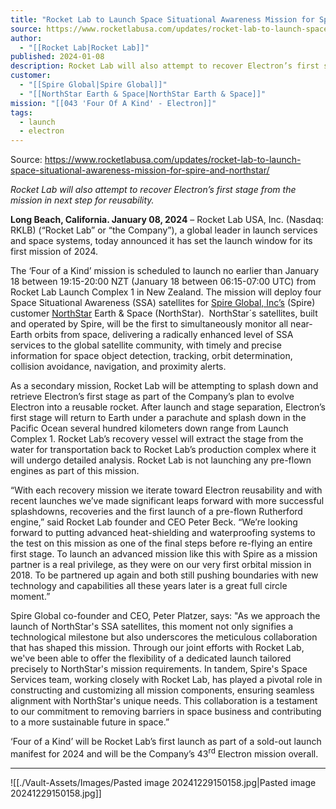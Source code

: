 ```yaml
---
title: "Rocket Lab to Launch Space Situational Awareness Mission for Spire and NorthStar "
source: https://www.rocketlabusa.com/updates/rocket-lab-to-launch-space-situational-awareness-mission-for-spire-and-northstar/
author:
  - "[[Rocket Lab|Rocket Lab]]"
published: 2024-01-08
description: Rocket Lab will also attempt to recover Electron’s first stage from the mission in next step for reusability.
customer:
  - "[[Spire Global|Spire Global]]"
  - "[[NorthStar Earth & Space|NorthStar Earth & Space]]"
mission: "[[043 'Four Of A Kind' - Electron]]"
tags:
  - launch
  - electron
---
```


Source: https://www.rocketlabusa.com/updates/rocket-lab-to-launch-space-situational-awareness-mission-for-spire-and-northstar/

*Rocket Lab will also attempt to recover Electron’s first stage from the mission in next step for reusability.*

**Long Beach, California. January 08, 2024** – Rocket Lab USA, Inc. (Nasdaq: RKLB) (“Rocket Lab” or “the Company”), a global leader in launch services and space systems, today announced it has set the launch window for its first mission of 2024.

The ‘Four of a Kind’ mission is scheduled to launch no earlier than January 18 between 19:15-20:00 NZT (January 18 between 06:15-07:00 UTC) from Rocket Lab Launch Complex 1 in New Zealand. The mission will deploy four Space Situational Awareness (SSA) satellites for [Spire Global, Inc’s](https://spire.com/?utm_term=spire%20global&utm_campaign=&utm_source=adwords&utm_medium=ppc&hsa_acc=3126627239&hsa_cam=17307605443&hsa_grp=136539702626&hsa_ad=599257871425&hsa_src=g&hsa_tgt=kwd-302995712586&hsa_kw=spire%20global&hsa_mt=b&hsa_net=adwords&hsa_ver=3&gclid=Cj0KCQjwpompBhDZARIsAFD_Fp8RxcfnzKBNiNnms1IeXIA1Q2jjbJDziJkvxKZ1WZNeDcW1nDUtVtUaAs1pEALw_wcB) (Spire) customer [NorthStar](https://northstar-data.com/) Earth & Space (NorthStar).  NorthStar´s satellites, built and operated by Spire, will be the first to simultaneously monitor all near-Earth orbits from space, delivering a radically enhanced level of SSA services to the global satellite community, with timely and precise information for space object detection, tracking, orbit determination, collision avoidance, navigation, and proximity alerts.

As a secondary mission, Rocket Lab will be attempting to splash down and retrieve Electron’s first stage as part of the Company’s plan to evolve Electron into a reusable rocket. After launch and stage separation, Electron’s first stage will return to Earth under a parachute and splash down in the Pacific Ocean several hundred kilometers down range from Launch Complex 1. Rocket Lab’s recovery vessel will extract the stage from the water for transportation back to Rocket Lab’s production complex where it will undergo detailed analysis. Rocket Lab is not launching any pre-flown engines as part of this mission.

“With each recovery mission we iterate toward Electron reusability and with recent launches we’ve made significant leaps forward with more successful splashdowns, recoveries and the first launch of a pre-flown Rutherford engine,” said Rocket Lab founder and CEO Peter Beck. “We’re looking forward to putting advanced heat-shielding and waterproofing systems to the test on this mission as one of the final steps before re-flying an entire first stage. To launch an advanced mission like this with Spire as a mission partner is a real privilege, as they were on our very first orbital mission in 2018. To be partnered up again and both still pushing boundaries with new technology and capabilities all these years later is a great full circle moment.”

Spire Global co-founder and CEO, Peter Platzer, says: "As we approach the launch of NorthStar's SSA satellites, this moment not only signifies a technological milestone but also underscores the meticulous collaboration that has shaped this mission. Through our joint efforts with Rocket Lab, we've been able to offer the flexibility of a dedicated launch tailored precisely to NorthStar's mission requirements. In tandem, Spire's Space Services team, working closely with Rocket Lab, has played a pivotal role in constructing and customizing all mission components, ensuring seamless alignment with NorthStar's unique needs. This collaboration is a testament to our commitment to removing barriers in space business and contributing to a more sustainable future in space.”

‘Four of a Kind’ will be Rocket Lab’s first launch as part of a sold-out launch manifest for 2024 and will be the Company’s 43<sup>rd</sup> Electron mission overall.

---

![[./Vault-Assets/Images/Pasted image 20241229150158.jpg|Pasted image 20241229150158.jpg]]